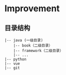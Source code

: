 # Improvement

## 目录结构
```
|-- java (一级目录)
	|-- book（二级目录）
	|-- framework（二级目录）
	|-- ...
|-- python
|-- vue
|-- git
```
